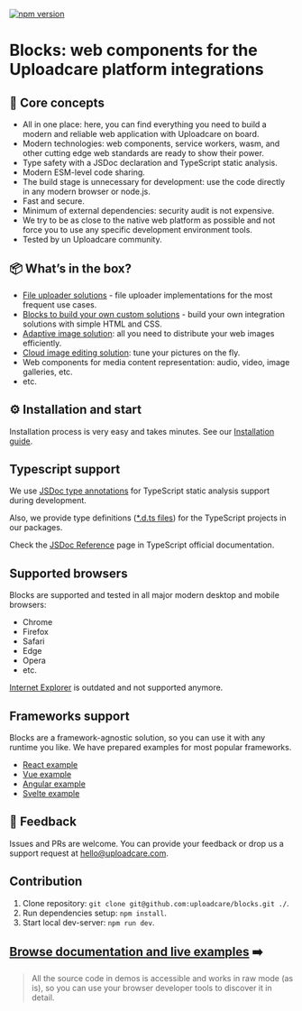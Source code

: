 [![npm version](https://badge.fury.io/js/@uploadcare%2Fblocks.svg)](https://www.npmjs.com/package/@uploadcare/blocks)

# Blocks: web components for the Uploadcare platform integrations

## 💎 Core concepts

- All in one place: here, you can find everything you need to build a modern and reliable web application with Uploadcare on board.
- Modern technologies: web components, service workers, wasm, and other cutting edge web standards are ready to show their power.
- Type safety with a JSDoc declaration and TypeScript static analysis.
- Modern ESM-level code sharing.
- The build stage is unnecessary for development: use the code directly in any modern browser or node.js.
- Fast and secure.
- Minimum of external dependencies: security audit is not expensive.
- We try to be as close to the native web platform as possible and not force you to use any specific development environment tools.
- Tested by un Uploadcare community.

## 📦 What’s in the box?

- [File uploader solutions](solutions/file-uploader/) - file uploader implementations for the most frequent use cases.
- [Blocks to build your own custom solutions](./blocks/) - build your own integration solutions with simple HTML and CSS.
- [Adaptive image solution](solutions/adaptive-image/): all you need to distribute your web images efficiently.
- [Cloud image editing solution](solutions/cloud-image-editor/): tune your pictures on the fly.
- Web components for media content representation: audio, video, image galleries, etc.
- etc.

## ⚙️ Installation and start

Installation process is very easy and takes minutes.
See our [Installation guide](/get-started/installation/).

## Typescript support

We use <a href="https://www.typescriptlang.org/docs/handbook/intro-to-js-ts.html" target="_blank">JSDoc type annotations</a> for TypeScript static analysis support during development.

Also, we provide type definitions (<a target="_blank" href="https://www.typescriptlang.org/docs/handbook/declaration-files/dts-from-js.html">\*.d.ts files</a>) for the TypeScript projects in our packages.

Check the <a target="_blank" href="https://www.typescriptlang.org/docs/handbook/jsdoc-supported-types.html">JSDoc Reference</a> page in TypeScript official documentation.

## Supported browsers

Blocks are supported and tested in all major modern desktop and mobile browsers:

- Chrome
- Firefox
- Safari
- Edge
- Opera
- etc.

<a target="_blank" href="https://uploadcare.com/blog/uploadcare-stops-internet-explorer-support/">Internet Explorer</a> is outdated and not supported anymore.

## Frameworks support

Blocks are a framework-agnostic solution, so you can use it with any runtime you like. We have prepared examples for most popular frameworks.
<br/>

- <a href="https://github.com/uploadcare/uc-blocks-examples/tree/main/examples/react-uploader" target="_blank">React example</a>
- <a href="https://github.com/uploadcare/uc-blocks-examples/tree/main/examples/vue-uploader" target="_blank">Vue example</a>
- <a href="https://github.com/uploadcare/uc-blocks-examples/tree/main/examples/angular-uploader" target="_blank">Angular example</a>
- <a href="https://github.com/uploadcare/uc-blocks-examples/tree/main/examples/svelte-uploader" target="_blank">Svelte example</a>

## 🚀 Feedback

Issues and PRs are welcome. You can provide your feedback or drop us a support request at hello@uploadcare.com.

## Contribution

1. Clone repository: `git clone git@github.com:uploadcare/blocks.git ./`.
2. Run dependencies setup: `npm install`.
3. Start local dev-server: `npm run dev`.

## [Browse documentation and live examples](https://uploadcare.github.io/blocks/get-started/installation/) ➡️

> All the source code in demos is accessible and works in raw mode (as is), so you can use your browser developer tools to discover it in detail.
